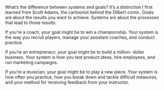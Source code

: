 What’s the difference between systems and goals? It’s a distinction I
first learned from Scott Adams, the cartoonist behind the Dilbert
comic. Goals are about the results you want to achieve. Systems are
about the processes that lead to those results.

If you’re a coach, your goal might be to win a championship. Your
system is the way you recruit players, manage your assistant
coaches, and conduct practice.

If you’re an entrepreneur, your goal might be to build a million-
dollar business. Your system is how you test product ideas, hire
employees, and run marketing campaigns.

If you’re a musician, your goal might be to play a new piece. Your
system is how often you practice, how you break down and tackle
difficult measures, and your method for receiving feedback from
your instructor.
